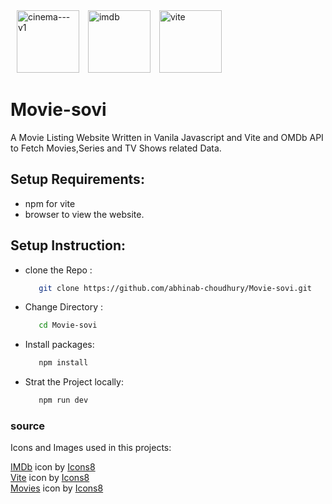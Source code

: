 <div>
  <img style="margin-left: 10px;" width="100" height="100" src="https://img.icons8.com/color/100/cinema---v1.png" alt="cinema---v1"/>
  <img style="margin-left: 10px;"  width="100" height="100" src="https://img.icons8.com/color/100/imdb.png" alt="imdb"/> 
  <img style="margin-left: 10px;"  width="100" height="100" src="https://img.icons8.com/fluency/100/vite.png" alt="vite"/>
</div>

# Movie-sovi
 
  A Movie Listing Website Written in Vanila Javascript and Vite and OMDb API to Fetch Movies,Series and TV Shows related Data.
  
## Setup Requirements:
  - npm for vite
  - browser to view the website.

## Setup Instruction:
  - clone the Repo :
    ```bash
       git clone https://github.com/abhinab-choudhury/Movie-sovi.git
    ```    
  - Change Directory :
    ```bash
       cd Movie-sovi 
    ```
  - Install packages:
    ```bash
       npm install
    ```  
  - Strat the Project locally:
    ```bash
       npm run dev
    ```  

  ### source
  Icons and Images used in this projects:
  
  <a  href="https://icons8.com/icon/12246/imdb">IMDb</a> icon by <a href="https://icons8.com">Icons8</a> <br>
  <a  href="https://icons8.com/icon/dJjTWMogzFzg/vite">Vite</a> icon by <a href="https://icons8.com">Icons8</a> <br>
  <a  href="https://icons8.com/icon/12145/movies">Movies</a> icon by <a href="https://icons8.com">Icons8</a> <br>
